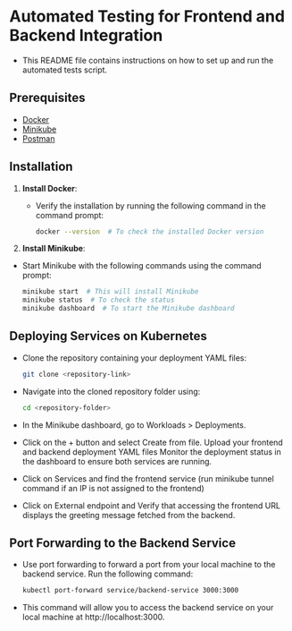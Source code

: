 # Automated Testing for Frontend and Backend Integration
- This README file contains instructions on how to set up and run the automated tests script.

## Prerequisites
- [Docker](https://docs.docker.com/get-docker/)
- [Minikube](https://minikube.sigs.k8s.io/docs/start/)
- [Postman](https://www.postman.com/downloads/)

## Installation

1. **Install Docker**:
   - Verify the installation by running the following command in the command prompt:
  
     ```bash
     docker --version  # To check the installed Docker version
     ```
     
2. **Install Minikube**:

- Start Minikube with the following commands using the command prompt:

  ```bash
  minikube start  # This will install Minikube
  minikube status  # To check the status
  minikube dashboard  # To start the Minikube dashboard

## Deploying Services on Kubernetes

- Clone the repository containing your deployment YAML files:
  
  ```bash
  git clone <repository-link>

- Navigate into the cloned repository folder using:

  ```bash
  cd <repository-folder>

- In the Minikube dashboard, go to Workloads > Deployments.
- Click on the + button and select Create from file. Upload your frontend and backend deployment YAML files Monitor the deployment status in the dashboard to ensure both services are running.    
- Click on Services and find the frontend service (run minikube tunnel command if an IP is not assigned to the frontend)
- Click on External endpoint and Verify that accessing the frontend URL displays the greeting message fetched from the backend. 

## Port Forwarding to the Backend Service
- Use port forwarding to forward a port from your local machine to the backend service. Run the following command:
  
  ```bash
  kubectl port-forward service/backend-service 3000:3000

- This command will allow you to access the backend service on your local machine at http://localhost:3000.  


